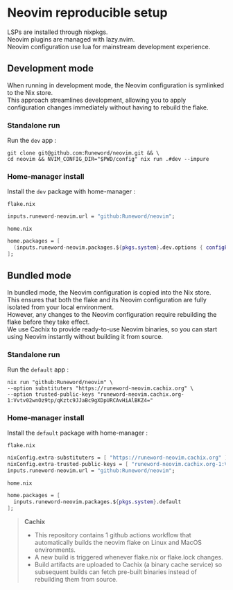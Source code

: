 # Neovim reproducible setup
LSPs are installed through nixpkgs.   
Neovim plugins are managed with lazy.nvim.   
Neovim configuration use lua for mainstream development experience.

## Development mode
When running in development mode, the Neovim configuration is symlinked to the Nix store.   
This approach streamlines development, allowing you to apply configuration changes immediately without having to rebuild the flake.

### Standalone run
Run the `dev` app :

  ```shell
  git clone git@github.com:Runeword/neovim.git && \
  cd neovim && NVIM_CONFIG_DIR="$PWD/config" nix run .#dev --impure
  ```

### Home-manager install
Install the `dev` package with home-manager :

  `flake.nix`
  ```nix
  inputs.runeword-neovim.url = "github:Runeword/neovim";
  ```

  `home.nix`
  ```nix
  home.packages = [
    (inputs.runeword-neovim.packages.${pkgs.system}.dev.options { configPath = "${config.home.homeDirectory}/neovim/config"; })
  ];
  ```

## Bundled mode
In bundled mode, the Neovim configuration is copied into the Nix store.   
This ensures that both the flake and its Neovim configuration are fully isolated from your local environment.   
However, any changes to the Neovim configuration require rebuilding the flake before they take effect.   
We use Cachix to provide ready-to-use Neovim binaries, so you can start using Neovim instantly without building it from source.

### Standalone run
Run the `default` app :

  ```shell
  nix run "github:Runeword/neovim" \
  --option substituters "https://runeword-neovim.cachix.org" \
  --option trusted-public-keys "runeword-neovim.cachix.org-1:Vvtv02wnOz9tp/qKztc9JJaBc9gXDpURCAvHiAlBKZ4="
  ```

### Home-manager install
Install the `default` package with home-manager :

  `flake.nix`
  ```nix
  nixConfig.extra-substituters = [ "https://runeword-neovim.cachix.org" ];
  nixConfig.extra-trusted-public-keys = [ "runeword-neovim.cachix.org-1:Vvtv02wnOz9tp/qKztc9JJaBc9gXDpURCAvHiAlBKZ4=" ];
  inputs.runeword-neovim.url = "github:Runeword/neovim";
  ```

  `home.nix`
  ```nix
  home.packages = [
    inputs.runeword-neovim.packages.${pkgs.system}.default
  ];
  ```

> **Cachix**   
> - This repository contains 1 github actions workflow that automatically builds the neovim flake on Linux and MacOS environments.   
> - A new build is triggered whenever flake.nix or flake.lock changes.   
> - Build artifacts are uploaded to Cachix (a binary cache service) so subsequent builds can fetch pre-built binaries instead of rebuilding them from source.   
